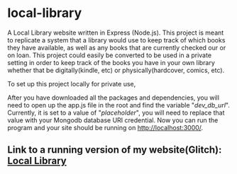 # local-library
A Local Library website written in Express (Node.js). This project is meant to replicate a system that a library would use to keep track of which books they have available, as well as any books that are currently checked our or on loan.
This project could easily be converted to be used in a private setting in order to keep track of the books you have in your own library whether that be digitally(kindle, etc) or physically(hardcover, comics, etc). 

To set up this project locally for private use,

After you have downloaded all the packages and dependencies, you will need to open up the app.js file in the root and find the variable "*dev_db_url*". Currently, it is set to a value of "*placeholder*", you will need to replace that value with your Mongodb database URI credential. Now you can run the program and your site should be running on <http://localhost:3000/>.
## Link to a running version of my website(Glitch): [Local Library](https://rowan-glowing-yogurt.glitch.me)

